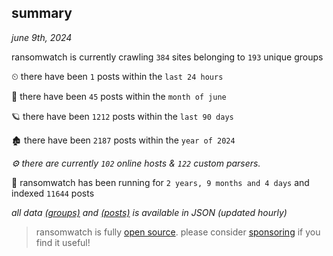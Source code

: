 
## summary
_june 9th, 2024_

ransomwatch is currently crawling `384` sites belonging to `193` unique groups

⏲ there have been `1` posts within the `last 24 hours`

🦈 there have been `45` posts within the `month of june`

🪐 there have been `1212` posts within the `last 90 days`

🏚 there have been `2187` posts within the `year of 2024`

_⚙️ there are currently `102` online hosts & `122` custom parsers._

🦕 ransomwatch has been running for `2 years, 9 months and 4 days` and indexed `11644` posts

_all data  [(groups)](http://ransomwhat.telemetry.ltd/groups) and [(posts)](http://ransomwhat.telemetry.ltd/posts) is available in JSON (updated hourly)_

> ransomwatch is fully [open source](https://github.com/joshhighet/ransomwatch#ransomwatch--). please consider [sponsoring](https://github.com/sponsors/joshhighet) if you find it useful!
